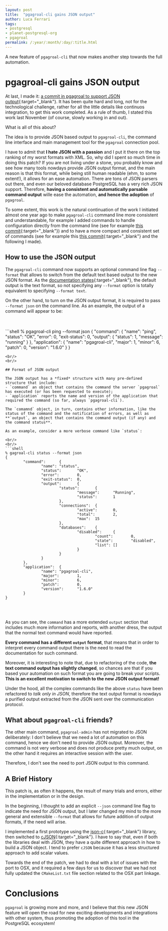 ```yaml
---
layout: post
title:  "pgagroal-cli gains JSON output"
author: Luca Ferrari
tags:
- postgresql
- planet-postgresql-org
- pgagroal
permalink: /:year/:month/:day/:title.html
---
```

A new feature of `pgagroal-cli` that now makes another step towards the full automation.

# pgagroal-cli gains JSON output

At last, I made it: [a commit in pgagroal to support JSON output](https://github.com/agroal/pgagroal/commit/8b13185c4ea47bf7e09547b8813511db7dd014fd){:target="_blank"}. It has been quite hard and long, not for the technological challenge, rather for all the little details like continuos integration, to get this work completed.
As a rule of thumb, I stated this work last November (of course, slowly working in and out).

What is all of this about?

The idea is to provide JSON based output to `pgagroal-cli`, the command line interface and main management tool for the `pgagroal` connection pool.

I have to admit that **I hate JSON with a passion** and I put it there on the top ranking of my worst formats with XML. So, why did I spent so much time in doing this patch?
If you are not living under a stone, you probably know and see how many tools nowdays provide JSON output format, and the main reason is that this format, while being still human readable (ehm, to some extent!), it allows for an ease automation. There are tons of JSON parsers out there, and even our beloved database PostgreSQL has a very rich JSON support.
Therefore, **having a consistent and automatically parsable command output** wille ease the automation, **and hence the adoption** of `pgagroal`.

To some extent, this work is the natural continuation of the work I initiated almost one year ago to make `pgagroal-cli` command line more consistent and understandable, for example I added commands to handle configuration directly from the command line (see for example [this commit](https://github.com/agroal/pgagroal/commit/ade40240317bad155dbf1e40866c96257b688b90){:target="_blank"}) and to have a more compact and consistent set of commands (see for example this [this commit](https://github.com/agroal/pgagroal/commit/ade40240317bad155dbf1e40866c96257b688b90){:target="_blank"} and the following I made).

## How to use the JSON output

The `pgagroal-cli` command now supports an optional command line flag `--format` that allows to switch from the default text based output to the new JSON format. As the [documentation states](https://github.com/agroal/pgagroal/commit/ade40240317bad155dbf1e40866c96257b688b90){:target="_blank"}, the default output is the text format, so not specifying any `--format` option is totally equivalent to specifying `--format text`.

On the other hand, to turn on the JSON output format, it is required to pass `--format json` on the command line.
As an example, the output of a command will appear to be:

<br/>
<br/>
```shell
% pgagroal-cli ping --format json
{
        "command":      {
                "name": "ping",
                "status":       "OK",
                "error":        0,
                "exit-status":  0,
                "output":       {
                        "status":       1,
                        "message":      "running"
                }
        },
        "application":  {
                "name": "pgagroal-cli",
                "major":        1,
                "minor":        6,
                "patch":        0,
                "version":      "1.6.0"
        }
}

```
<br/>
<br/>

## Format of JSON output

The JSON output has a *fixed* structure with many pre-defined structure that include:
- `command` an object that contains the command the server `pgagroal` has executed (or has been requested to execute);
- `application` reports the name and version of the application that required the command (so far, always `pgagroal-cli`).

The `comamnd` object, in turn, contains other information, like the status of the command and the notification of errors, as well as **`output`, an object that contains the command output (if any) and the command status**.

As an example, consider a more verbose command like `status`:

<br/>
<br/>
```shell
% gagroal-cli status --format json
{
        "command":      {
                "name": "status",
                "status":       "OK",
                "error":        0,
                "exit-status":  0,
                "output":       {
                        "status":       {
                                "message":      "Running",
                                "status":       1
                        },
                        "connections":  {
                                "active":       0,
                                "total":        2,
                                "max":  15
                        },
                        "databases":    {
                                "disabled":     {
                                        "count":        0,
                                        "state":        "disabled",
                                        "list": []
                                }
                        }
                }
        },
        "application":  {
                "name": "pgagroal-cli",
                "major":        1,
                "minor":        6,
                "patch":        0,
                "version":      "1.6.0"
        }
}
```
<br/>
<br/>

As you can see, the `command` has a more extended `output` section that includes much more information and reports, with another dress, the output that the normal text command would have reported.

**Every command has a different `output` format**, that means that in order to interpret every command output there is the need to read the documentation for such command.

Moreover, it is interesting to note that, due to refactoring of the code, **the text command output has slightly changed**, so chances are that if you based your automation on such format you are going to break your scripts. **This is an excellent motivation to switch to the new JSON output format!**

Under the hood, all the complex commands like the above `status` have been refactored to *talk only in JSON*, therefore the text output format is nowdays a purified output extracted from the JSON sent over the communication protocol.


## What about `pgagroal-cli` friends?

The other main command, `pgagroal-admin` has not migrated to JSON deliberately: I don't believe that we need a lot of automation on this command, hence we don't need to provide JSON output. Moreover, the command is not very verbose and does not produce pretty much output, on the other hand it requires an interactive session with the user.

Therefore, I don't see the need to port JSON output to this command.


## A Brief History

This patch is, as often it happens, the result of many trials and errors, either in the implementation or in the design.

In the beginning, I thought to add an explicit `--json` command line flag to indicate the need for JSON output, but I later changed my mind to the more general and extensible `--format` that allows for future addition of output formats, if the need will arise.

I implemented a first prototype using the [json-c](https://github.com/json-c/json-c){:target="_blank"} library, then switched to [cJSON](https://github.com/DaveGamble/cJSON){:target="_blank"}. I have to say that, even if both the libraries deal with JSON, they have a quite different approach in how to build a JSON object. I tend to prefer `cJSON` because it has a less structured approach to add scalar values.

Towards the end of the patch, we had to deal with a lot of issues with the port to OSX, and it required a few days for us to discover that we had not fully updated the `CMakeList.txt` file section related to the OSX part linkage.


# Conclusions

`pgagroal` is growing more and more, and I believe that this new JSON feature will open the road for new exciting developments and integrations with other system, thus promoting the adoption of this tool in the PostgreSQL ecosystem!
